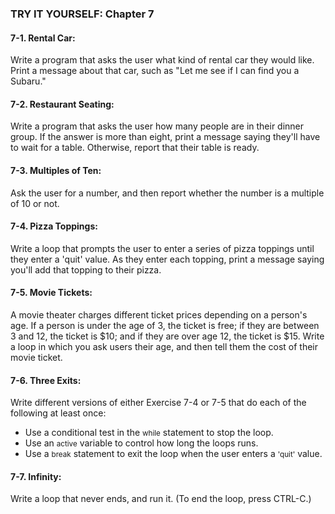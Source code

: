 ### TRY IT YOURSELF: Chapter 7

#### 7-1. Rental Car:

Write a program that asks the user what kind of rental car they would like. Print a message about that car, such as "Let me see if I can find you a Subaru."

#### 7-2. Restaurant Seating:

Write a program that asks the user how many people are in their dinner group. If the answer is more than eight, print a message saying they'll have to wait for a table. Otherwise, report that their table is ready.

#### 7-3. Multiples of Ten:

Ask the user for a number, and then report whether the number is a multiple of 10 or not.

#### 7-4. Pizza Toppings:

Write a loop that prompts the user to enter a series of pizza toppings until they enter a 'quit' value. As they enter each topping, print a message saying you'll add that topping to their pizza.

#### 7-5. Movie Tickets:

A movie theater charges different ticket prices depending on a person's age. If a person is under the age of 3, the ticket is free; if they are between 3 and 12, the ticket is $10; and if they are over age 12, the ticket is $15. Write a loop in which you ask users their age, and then tell them the cost of their movie ticket.

#### 7-6. Three Exits:

Write different versions of either Exercise 7-4 or 7-5 that do each of the following at least once:

- Use a conditional test in the <small>while</small> statement to stop the loop.
- Use an <small>active</small> variable to control how long the loops runs.
- Use a <small>break</small> statement to exit the loop when the user enters a <small>'quit'</small> value.

#### 7-7. Infinity:

Write a loop that never ends, and run it. (To end the loop, press CTRL-C.)

